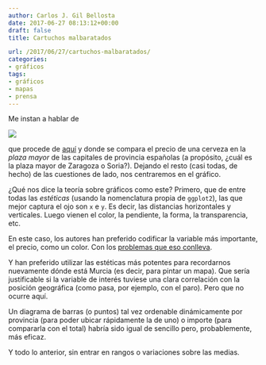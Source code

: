 ```yaml
---
author: Carlos J. Gil Bellosta
date: 2017-06-27 08:13:12+00:00
draft: false
title: Cartuchos malbaratados

url: /2017/06/27/cartuchos-malbaratados/
categories:
- gráficos
tags:
- gráficos
- mapas
- prensa
---
```


Me instan a hablar de

![](/wp-uploads/2017/06/canas_espana.png#center)

que procede de [aquí](http://cocinillas.elespanol.com/2017/06/cuanto-cuesta-una-cerveza/) y donde se compara el precio de una cerveza en la _plaza mayor_ de las capitales de provincia españolas (a propósito, ¿cuál es la plaza mayor de Zaragoza o Soria?). Dejando el resto (casi todas, de hecho) de las cuestiones de lado, nos centraremos en el gráfico.

¿Qué nos dice la teoría sobre gráficos como este? Primero, que de entre todas las _estéticas_ (usando la nomenclatura propia de `ggplot2`), las que mejor captura el ojo son `x` e `y`. Es decir, las distancias horizontales y verticales. Luego vienen el color, la pendiente, la forma, la transparencia, etc.

En este caso, los autores han preferido codificar la variable más importante, el precio, como un color. Con los [problemas que eso conlleva](https://www.datanalytics.com/2013/12/09/gradientes-e-ilusiones-opticas/).

Y han preferido utilizar las estéticas más potentes para recordarnos nuevamente dónde está Murcia (es decir, para pintar un mapa). Que sería justificable si la variable de interés tuviese una clara correlación con la posición geográfica (como pasa, por ejemplo, con el paro). Pero que no ocurre aquí.

Un diagrama de barras (o puntos) tal vez ordenable dinámicamente por provincia (para poder ubicar rápidamente la de uno) o importe (para compararla con el total) habría sido igual de sencillo pero, probablemente, más eficaz.

Y todo lo anterior, sin entrar en rangos o variaciones sobre las medias.